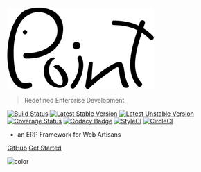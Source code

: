 ![logo](_media/logo.svg)

> Redefined Enterprise Development

[![Build Status](https://travis-ci.org/point-red/point.svg?branch=master)](https://travis-ci.org/point-red/point)
[![Latest Stable Version](https://poser.pugx.org/point-red/point/v/stable)](https://packagist.org/packages/point-red/point)
[![Latest Unstable Version](https://poser.pugx.org/point-red/point/v/unstable)](https://packagist.org/packages/point-red/point)
[![Coverage Status](https://coveralls.io/repos/github/point-red/point/badge.svg?branch=master)](https://coveralls.io/github/point-red/point?branch=master)
[![Codacy Badge](https://api.codacy.com/project/badge/Grade/0beb7ac9c0f04d7484b7159e45ae3414)](https://www.codacy.com/app/martiendt/point?utm_source=github.com&amp;utm_medium=referral&amp;utm_content=point-red/point&amp;utm_campaign=Badge_Grade)
[![StyleCI](https://styleci.io/repos/108611909/shield?branch=master)](https://styleci.io/repos/108611909)
[![CircleCI](https://circleci.com/gh/point-red/point.svg?style=svg)](https://circleci.com/gh/point-red/point)

- an ERP Framework for Web Artisans

[GitHub](https://github.com/point-red/point)
[Get Started](README)

<!-- background color -->
![color](#fff)
